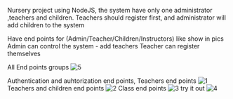 Nursery project using NodeJS, the system have only one administrator ,teachers and children. Teachers should 
register first, and administrator will add children to the system

Have end points for (Admin/Teacher/Children/Instructors) like show in pics
Admin can control the system - add teachers
Teacher can register themselves

All End points groups
![5](https://github.com/AbdUllah-Aiman/Nursery-Project/assets/156405503/56dfd3a3-75ff-4436-ae5d-1530ac8acac1)

Authentication and auhtorization end points, Teachers end points 
![1](https://github.com/AbdUllah-Aiman/Nursery-Project/assets/156405503/daa6fe9a-42bd-4afa-a6fa-dfa3ba64bd1f)
Teachers and children end points
![2](https://github.com/AbdUllah-Aiman/Nursery-Project/assets/156405503/5dcacc8f-6114-4e0c-a988-a793e1fbec69)
Class end points
![3](https://github.com/AbdUllah-Aiman/Nursery-Project/assets/156405503/5eb9ce2e-e2f1-4c77-ac7c-02bb3ac7820a)
try it out
![4](https://github.com/AbdUllah-Aiman/Nursery-Project/assets/156405503/d8cf915c-1a8f-4545-9042-aa0bae008dbf)
